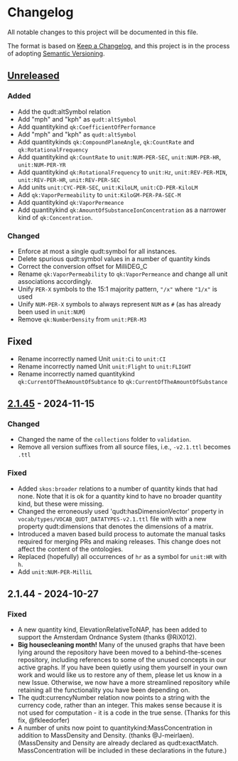 # Changelog

All notable changes to this project will be documented in this file.

The format is based on [Keep a Changelog](https://keepachangelog.com/en/1.0.0/),
and this project is in the process of adopting [Semantic Versioning](https://semver.org/spec/v2.0.0.html).

## [Unreleased]

### Added

- Add the qudt:altSymbol relation
- Add "mph" and "kph" as `qudt:altSymbol` 
- Add quantitykind `qk:CoefficientOfPerformance`
- Add "mph" and "kph" as `qudt:altSymbol`
- Add quantitykinds `qk:CompoundPlaneAngle`, `qk:CountRate` and `qk:RotationalFrequency`
- Add quantitykind `qk:CountRate` to `unit:NUM-PER-SEC`, `unit:NUM-PER-HR`, `unit:NUM-PER-YR`
- Add quantitykind  `qk:RotationalFrequency` to `unit:Hz`, `unit:REV-PER-MIN`, `unit:REV-PER-HR`, `unit:REV-PER-SEC`
- Add units `unit:CYC-PER-SEC`, `unit:KiloLM`, `unit:CD-PER-KiloLM`
- Add `qk:VaporPermeability` to `unit:KiloGM-PER-PA-SEC-M`
- Add quantitykind `qk:VaporPermeance`
- Add quantitykind `qk:AmountOfSubstanceIonConcentration` as a narrower kind of `qk:Concentration`.


### Changed

- Enforce at most a single qudt:symbol for all instances.
- Delete spurious qudt:symbol values in a number of quantity kinds
- Correct the conversion offset for MilliDEG_C
- Rename `qk:VaporPermeability` to `qk:VaporPermeance` and change all unit associations accordingly.
- Unify `PER-X` symbols to the 15:1 majority pattern, `"/x"` where `"1/x"` is used
- Unify `NUM-PER-X` symbols to always represent `NUM` as `#` (as has already been used in `unit:NUM`) 
- Remove `qk:NumberDensity` from `unit:PER-M3`

## Fixed

- Rename incorrectly named Unit `unit:Ci` to `unit:CI`
- Rename incorrectly named Unit `unit:Flight` to `unit:FLIGHT`
- Rename incorrectly named quantitykind `qk:CurrentOfTheAmountOfSubtance` to `qk:CurrentOfTheAmountOfSubstance`

## [2.1.45] - 2024-11-15

### Changed

- Changed the name of the `collections` folder to `validation`.
- Remove all version suffixes from all source files, i.e., `-v2.1.ttl` becomes `.ttl`

### Fixed

- Added `skos:broader` relations to a number of quantity kinds that had none. Note that it is ok for a
  quantity kind to have no broader quantity kind, but these were missing.
- Changed the erroneously used 'qudt:hasDimensionVector' property in `vocab/types/VOCAB_QUDT_DATATYPES-v2.1.ttl`
  file with with a new property qudt:dimensions that denotes the dimensions of a matrix.
- Introduced a maven based build process to automate the manual tasks required for merging PRs and making releases.
  This change does not affect the content of the ontologies.
- Replaced (hopefully) all occurrences of `hr` as a symbol for `unit:HR` with `h`.
- Add `unit:NUM-PER-MilliL`

## 2.1.44 - 2024-10-27

### Fixed

- A new quantity kind, ElevationRelativeToNAP, has been added to support the Amsterdam Ordnance
  System (thanks @RiX012).
- **Big housecleaning month!** Many of the unused graphs that have been lying around the repository
  have been moved to a behind-the-scenes repository, including references to some of the unused
  concepts in our active graphs. If you have been quietly using them yourself in your own work and
  would like us to restore any of them, please let us know in a new Issue. Otherwise, we now have a
  more streamlined repository while retaining all the functionality you have been depending on.
- The qudt:currencyNumber relation now points to a string with the currency code, rather than an
  integer. This makes sense because it is not used for computation - it is a code in the true
  sense. (Thanks for this fix, @fkleedorfer)
- A number of units now point to quantitykind:MassConcentration in addition to MassDensity and Density.
  (thanks @J-meirlaen).  (MassDensity and Density are already declared as qudt:exactMatch.
  MassConcentration will be included in these declarations in the future.)

[Unreleased]: https://github.com/qudt/qudt-public-repo/compare/v2.1.45...HEAD
[2.1.45]: https://github.com/qudt/qudt-public-repo/compare/v2.1.44...v2.1.45
